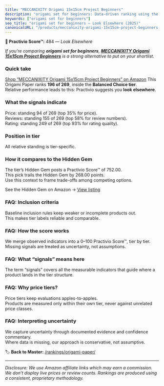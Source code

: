 ```yaml
---
title: "MECCANIXITY Origami 15x15cm Project Beginners"
description: "origami set for beginners: Data-driven ranking using the Practivio Score™. Positioned by quality, value, demand, findability, momentum."
keywords: ["origami set for beginners"]
seo_title: "origami set for beginners — Look Elsewhere (2025)"
canonicalURL: "/products/meccanixity-origami-15x15cm-project-beginners-B0CSFV8ZT4/"
---
```


**🚫 Practivio Score™:** 484 — _Look Elsewhere_


*If you're comparing **origami set for beginners**, **[MECCANIXITY Origami 15x15cm Project Beginners](https://www.amazon.com/dp/B0CSFV8ZT4?tag=practivio-20)** is a strong alternative to put on your shortlist.*
### Quick take
[Shop “MECCANIXITY Origami 15x15cm Project Beginners” on Amazon](https://www.amazon.com/dp/B0CSFV8ZT4?tag=practivio-20)
This Origami Paper ranks **196 of 269**, inside the **Balanced Choice tier**.  
Relative performance leads to this: Practivio suggests you **look elsewhere**.

### What the signals indicate
Price: standing 94 of 269 (top 35% for price).  
Reviews: standing 155 of 269 (top 58% for review numbers).  
Rating: standing 249 of 269 (top 93% for rating quality).  

### Position in tier
All relative standing is tier-specific.

### How it compares to the Hidden Gem
The tier’s Hidden Gem posts a Practivio Score™ of 752.00.  
This pick trails the Hidden Gem by 268.00 points.  
Use this context to frame trade-offs among competing options.  

See the Hidden Gem on Amazon → [View listing](https://www.amazon.com/dp/B07VYVH18C?tag=practivio-20)

### FAQ: Inclusion criteria
Baseline inclusion rules keep weaker or incomplete products out.  
This makes tier labels reliable and comparable.

### FAQ: How the score works
We merge observed indicators into a 0–100 Practivio Score™, tier by tier.  
Missing signals are treated as uncertainty, not assumptions.

### FAQ: What “signals” means here
The term “signals” covers all the measurable indicators that guide where a product lands in the tier structure.

### FAQ: Why price tiers?
Price tiers keep evaluations apples-to-apples.  
Products are measured only within their own tier, never against unrelated price classes.

### FAQ: Interpreting uncertainty
We capture uncertainty through documented evidence and confidence commentary.  
Where data is missing, our approach is conservative, not assumptive.


🏷️ **Back to Master:** [/rankings/origami-paper/](/rankings/origami-paper/)

---
_Disclosure: We use Amazon affiliate links which may earn a commission. We don’t display live prices or review counts. Rankings are produced using a consistent, proprietary methodology._
